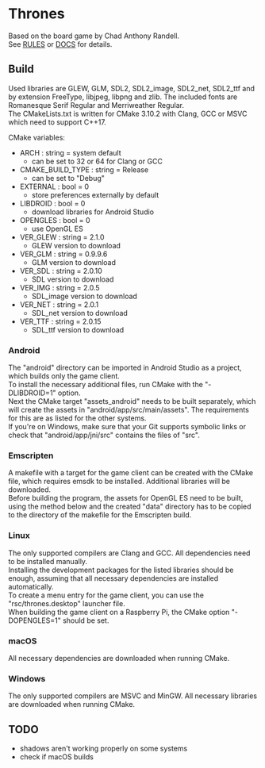 # Thrones  
Based on the board game by Chad Anthony Randell.  
See [RULES](doc/rules.html) or [DOCS](doc/docs.html) for details.  

## Build  
Used libraries are GLEW, GLM, SDL2, SDL2_image, SDL2_net, SDL2_ttf and by extension FreeType, libjpeg, libpng and zlib. The included fonts are Romanesque Serif Regular and Merriweather Regular.  
The CMakeLists.txt is written for CMake 3.10.2 with Clang, GCC or MSVC which need to support C++17.  

CMake variables:  
- ARCH : string = system default  
  - can be set to 32 or 64 for Clang or GCC  
- CMAKE_BUILD_TYPE : string = Release  
  - can be set to "Debug"  
- EXTERNAL : bool = 0  
  - store preferences externally by default  
- LIBDROID : bool = 0  
  - download libraries for Android Studio  
- OPENGLES : bool = 0  
  - use OpenGL ES  
- VER_GLEW : string = 2.1.0  
  - GLEW version to download  
- VER_GLM : string = 0.9.9.6  
  - GLM version to download  
- VER_SDL : string = 2.0.10  
  - SDL version to download  
- VER_IMG : string = 2.0.5  
  - SDL_image version to download  
- VER_NET : string = 2.0.1  
  - SDL_net version to download  
- VER_TTF : string = 2.0.15  
  - SDL_ttf version to download  

### Android  
The "android" directory can be imported in Android Studio as a project, which builds only the game client.  
To install the necessary additional files, run CMake with the "-DLIBDROID=1" option.  
Next the CMake target "assets_android" needs to be built separately, which will create the assets in "android/app/src/main/assets". The requirements for this are as listed for the other systems.  
If you're on Windows, make sure that your Git supports symbolic links or check that "android/app/jni/src" contains the files of "src".  

### Emscripten  
A makefile with a target for the game client can be created with the CMake file, which requires emsdk to be installed. Additional libraries will be downloaded.  
Before building the program, the assets for OpenGL ES need to be built, using the method below and the created "data" directory has to be copied to the directory of the makefile for the Emscripten build.  

### Linux  
The only supported compilers are Clang and GCC. All dependencies need to be installed manually.  
Installing the development packages for the listed libraries should be enough, assuming that all necessary dependencies are installed automatically.  
To create a menu entry for the game client, you can use the "rsc/thrones.desktop" launcher file.  
When building the game client on a Raspberry Pi, the CMake option "-DOPENGLES=1" should be set.  

### macOS  
All necessary dependencies are downloaded when running CMake.  

### Windows  
The only supported compilers are MSVC and MinGW. All necessary libraries are downloaded when running CMake.  


## TODO  
- shadows aren't working properly on some systems  
- check if macOS builds  
